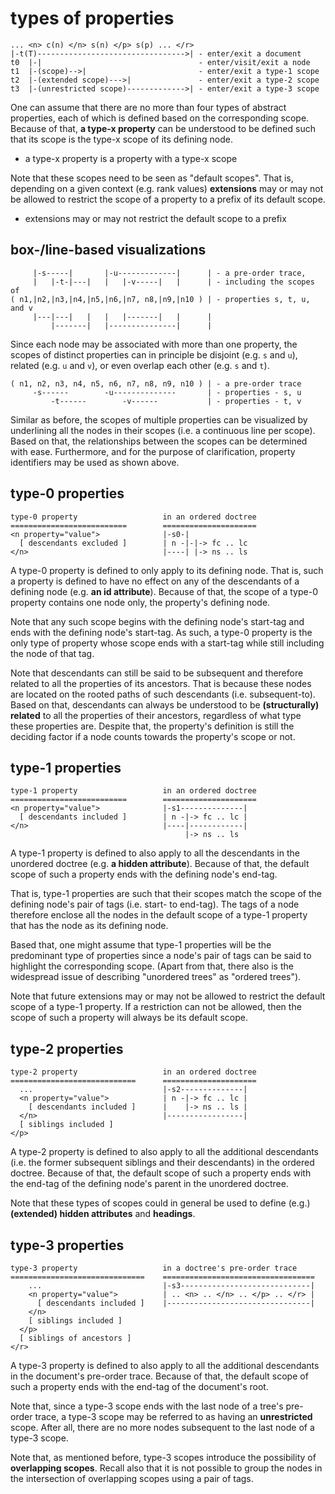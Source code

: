 
<!-- ======================================================================= -->
# types of properties

```
... <n> c(n) </n> s(n) </p> s(p) ... </r>
|-t(T)--------------------------------->| - enter/exit a document
t0  |-|                                   - enter/visit/exit a node
t1  |-(scope)-->|                         - enter/exit a type-1 scope
t2  |-(extended scope)--->|               - enter/exit a type-2 scope
t3  |-(unrestricted scope)------------->| - enter/exit a type-3 scope
```

One can assume that there are no more than four types of abstract properties,
each of which is defined based on the corresponding scope. Because of that,
**a type-x property** can be understood to be defined such that its scope is
the type-x scope of its defining node.

* a type-x property is a property with a type-x scope

Note that these scopes need to be seen as "default scopes". That is, depending
on a given context (e.g. rank values) **extensions** may or may not be allowed
to restrict the scope of a property to a prefix of its default scope.

* extensions may or may not restrict the default scope to a prefix

<!-- ======================================================================= -->
## box-/line-based visualizations

```
     |-s-----|       |-u-------------|      | - a pre-order trace,
     |   |-t-|---|   |   |-v-----|   |      | - including the scopes of
( n1,|n2,|n3,|n4,|n5,|n6,|n7, n8,|n9,|n10 ) | - properties s, t, u, and v
     |---|---|   |   |   |-------|   |      |
         |-------|   |---------------|      |
```

Since each node may be associated with more than one property, the scopes
of distinct properties can in principle be disjoint (e.g. `s` and `u`),
related (e.g. `u` and `v`), or even overlap each other (e.g. `s` and `t`).

```
( n1, n2, n3, n4, n5, n6, n7, n8, n9, n10 ) | - a pre-order trace
     -s------        -u--------------       | - properties - s, u
         -t------        -v------           | - properties - t, v
```

Similar as before, the scopes of multiple properties can be visualized by
underlining all the nodes in their scopes (i.e. a continuous line per scope).
Based on that, the relationships between the scopes can be determined with
ease. Furthermore, and for the purpose of clarification, property identifiers
may be used as shown above.

<!-- ======================================================================= -->
## type-0 properties

```
type-0 property                   in an ordered doctree
==========================        =====================
<n property="value">              |-s0-|
  [ descendants excluded ]        | n -|-|-> fc .. lc
</n>                              |----| |-> ns .. ls
```

A type-0 property is defined to only apply to its defining node. That is, such
a property is defined to have no effect on any of the descendants of a defining
node (e.g. **an id attribute**). Because of that, the scope of a type-0 property
contains one node only, the property's defining node.

Note that any such scope begins with the defining node's start-tag and ends
with the defining node's start-tag. As such, a type-0 property is the only type
of property whose scope ends with a start-tag while still including the node
of that tag.

Note that descendants can still be said to be subsequent and therefore related
to all the properties of its ancestors. That is because these nodes are located
on the rooted paths of such descendants (i.e. subsequent-to). Based on that,
descendants can always be understood to be **(structurally) related** to all
the properties of their ancestors, regardless of what type these properties
are. Despite that, the property's definition is still the deciding factor if
a node counts towards the property's scope or not.

<!-- ======================================================================= -->
## type-1 properties

```
type-1 property                   in an ordered doctree
==========================        =====================
<n property="value">              |-s1--------------|
  [ descendants included ]        | n -|-> fc .. lc |
</n>                              |----|------------|
                                       |-> ns .. ls
```

A type-1 property is defined to also apply to all the descendants in the
unordered doctree (e.g. **a hidden attribute**). Because of that, the default
scope of such a property ends with the defining node's end-tag.

That is, type-1 properties are such that their scopes match the scope of the
defining node's pair of tags (i.e. start- to end-tag). The tags of a node
therefore enclose all the nodes in the default scope of a type-1 property
that has the node as its defining node.

Based that, one might assume that type-1 properties will be the predominant
type of properties since a node's pair of tags can be said to highlight the
corresponding scope. (Apart from that, there also is the widespread issue of
describing "unordered trees" as "ordered trees").

Note that future extensions may or may not be allowed to restrict the default
scope of a type-1 property. If a restriction can not be allowed, then the
scope of such a property will always be its default scope.

<!-- ======================================================================= -->
## type-2 properties

```
type-2 property                   in an ordered doctree
============================      =====================
  ...                             |-s2--------------|
  <n property="value">            | n -|-> fc .. lc |
    [ descendants included ]      |    |-> ns .. ls |
  </n>                            |-----------------|
  [ siblings included ]
</p>
```

A type-2 property is defined to also apply to all the additional descendants
(i.e. the former subsequent siblings and their descendants) in the ordered
doctree. Because of that, the default scope of such a property ends with the
end-tag of the defining node's parent in the unordered doctree.

Note that these types of scopes could in general be used to define (e.g.)
**(extended) hidden attributes** and **headings**.

<!-- ======================================================================= -->
## type-3 properties

```
type-3 property                   in a doctree's pre-order trace
==============================    ==================================
    ...                           |-s3-----------------------------|
    <n property="value">          | .. <n> .. </n> .. </p> .. </r> |
      [ descendants included ]    |--------------------------------|
    </n>
    [ siblings included ]
  </p>
  [ siblings of ancestors ]
</r>
```

A type-3 property is defined to also apply to all the additional descendants
in the document's pre-order trace. Because of that, the default scope of such
a property ends with the end-tag of the document's root.

Note that, since a type-3 scope ends with the last node of a tree's pre-order
trace, a type-3 scope may be referred to as having an **unrestricted** scope.
After all, there are no more nodes subsequent to the last node of a type-3
scope.

Note that, as mentioned before, type-3 scopes introduce the possibility of
**overlapping scopes**. Recall also that it is not possible to group the
nodes in the intersection of overlapping scopes using a pair of tags.
